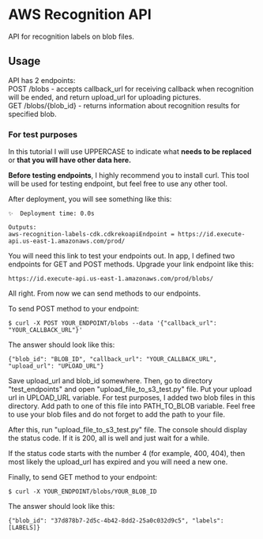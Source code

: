 <!--
title: 'AWS Recognition API'
description: 'API for recognition labels on blob files.'
layout: Doc
framework: v3
platform: AWS
language: python
priority: 2
authorLink: 'https://github.com/myauka'
authorName: 'Roman Orlov'
-->


# AWS Recognition API

API for recognition labels on blob files. 

## Usage

API has 2 endpoints:  
POST /blobs - accepts callback_url for receiving callback when recognition will be ended, and return upload_url for uploading pictures.  
GET /blobs/{blob_id} - returns information about recognition results for specified blob.

### For test purposes

In this tutorial I will use UPPERCASE to indicate what **needs to be replaced** or **that you will have other data here.**

**Before testing endpoints**, I highly recommend you to install curl. 
This tool will be used for testing endpoint, but feel free to use any other tool.

After deployment, you will see something like this:
```
✨  Deployment time: 0.0s

Outputs:
aws-recognition-labels-cdk.cdkrekoapiEndpoint = https://id.execute-api.us-east-1.amazonaws.com/prod/
```

You will need this link to test your endpoints out. In app, I defined two endpoints for GET and POST methods. 
Upgrade your link endpoint like this:
```
https://id.execute-api.us-east-1.amazonaws.com/prod/blobs/
```

All right. From now we can send methods to our endpoints.

To send POST method to your endpoint:
```
$ curl -X POST YOUR_ENDPOINT/blobs --data '{"callback_url": "YOUR_CALLBACK_URL"}'
```

The answer should look like this:
```
{"blob_id": "BLOB_ID", "callback_url": "YOUR_CALLBACK_URL", "upload_url": "UPLOAD_URL"}
```

Save upload_url and blob_id somewhere. Then, go to directory "test_endpoints" and open "upload_file_to_s3_test.py" file.
Put your upload url in UPLOAD_URL variable. For test purposes, I added two blob files in this directory. 
Add path to one of this file into PATH_TO_BLOB variable. 
Feel free to use your blob files and do not forget to add the path to your file. 

After this, run "upload_file_to_s3_test.py" file. The console should display the status code. 
If it is 200, all is well and just wait for a while.

If the status code starts with the number 4 (for example, 400, 404), 
then most likely the upload_url has expired and you will need a new one.

Finally, to send GET method to your endpoint:
```
$ curl -X YOUR_ENDPOINT/blobs/YOUR_BLOB_ID
```

The answer should look like this:
```
{"blob_id": "37d878b7-2d5c-4b42-8dd2-25a0c032d9c5", "labels": [LABELS]}
```